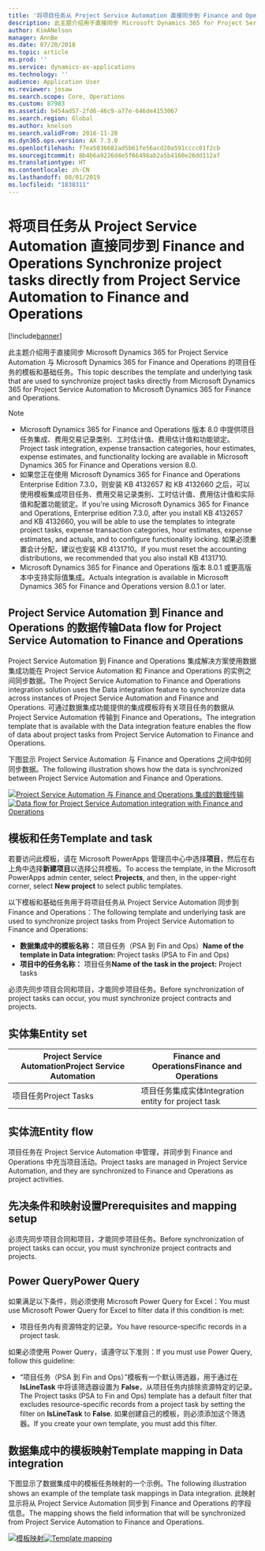 ```yaml
---
title: '将项目任务从 Project Service Automation 直接同步到 Finance and Operations '
description: 此主题介绍用于直接同步 Microsoft Dynamics 365 for Project Service Automation 与 Microsoft Dynamics 365 for Finance and Operations 的项目任务的模板和基础任务。
author: KimANelson
manager: AnnBe
ms.date: 07/20/2018
ms.topic: article
ms.prod: ''
ms.service: dynamics-ax-applications
ms.technology: ''
audience: Application User
ms.reviewer: josaw
ms.search.scope: Core, Operations
ms.custom: 87983
ms.assetid: b454ad57-2fd6-46c9-a77e-646de4153067
ms.search.region: Global
ms.author: knelson
ms.search.validFrom: 2016-11-28
ms.dyn365.ops.version: AX 7.3.0
ms.openlocfilehash: f7ea5036682ad5b61fe56acd20a591cccc01f2cb
ms.sourcegitcommit: 8b4b6a9226d4e5f66498ab2a5b4160e26dd112af
ms.translationtype: HT
ms.contentlocale: zh-CN
ms.lasthandoff: 08/01/2019
ms.locfileid: "1838311"
---
```

# <a name="synchronize-project-tasks-directly-from-project-service-automation-to-finance-and-operations"></a><span data-ttu-id="766fd-103">将项目任务从 Project Service Automation 直接同步到 Finance and Operations </span><span class="sxs-lookup"><span data-stu-id="766fd-103">Synchronize project tasks directly from Project Service Automation to Finance and Operations</span></span>

[!include[banner](../includes/banner.md)]

<span data-ttu-id="766fd-104">此主题介绍用于直接同步 Microsoft Dynamics 365 for Project Service Automation 与 Microsoft Dynamics 365 for Finance and Operations 的项目任务的模板和基础任务。</span><span class="sxs-lookup"><span data-stu-id="766fd-104">This topic describes the template and underlying task that are used to synchronize project tasks directly from Microsoft Dynamics 365 for Project Service Automation to Microsoft Dynamics 365 for Finance and Operations.</span></span>

> [!NOTE]
> - <span data-ttu-id="766fd-105">Microsoft Dynamics 365 for Finance and Operations 版本 8.0 中提供项目任务集成、费用交易记录类别、工时估计值、费用估计值和功能锁定。</span><span class="sxs-lookup"><span data-stu-id="766fd-105">Project task integration, expense transaction categories, hour estimates, expense estimates, and functionality locking are available in Microsoft Dynamics 365 for Finance and Operations version 8.0.</span></span>
> - <span data-ttu-id="766fd-106">如果您正在使用 Microsoft Dynamics 365 for Finance and Operations Enterprise Edition 7.3.0，则安装 KB 4132657 和 KB 4132660 之后，可以使用模板集成项目任务、费用交易记录类别、工时估计值、费用估计值和实际值和配置功能锁定。</span><span class="sxs-lookup"><span data-stu-id="766fd-106">If you're using Microsoft Dynamics 365 for Finance and Operations, Enterprise edition 7.3.0, after you install KB 4132657 and KB 4132660, you will be able to use the templates to integrate project tasks, expense transaction categories, hour estimates, expense estimates, and actuals, and to configure functionality locking.</span></span> <span data-ttu-id="766fd-107">如果必须重置会计分配，建议也安装 KB 4131710。</span><span class="sxs-lookup"><span data-stu-id="766fd-107">If you must reset the accounting distributions, we recommended that you also install KB 4131710.</span></span>
> - <span data-ttu-id="766fd-108">Microsoft Dynamics 365 for Finance and Operations 版本 8.0.1 或更高版本中支持实际值集成。</span><span class="sxs-lookup"><span data-stu-id="766fd-108">Actuals integration is available in Microsoft Dynamics 365 for Finance and Operations version 8.0.1 or later.</span></span>

## <a name="data-flow-for-project-service-automation-to-finance-and-operations"></a><span data-ttu-id="766fd-109">Project Service Automation 到 Finance and Operations 的数据传输</span><span class="sxs-lookup"><span data-stu-id="766fd-109">Data flow for Project Service Automation to Finance and Operations</span></span>

<span data-ttu-id="766fd-110">Project Service Automation 到 Finance and Operations 集成解决方案使用数据集成功能在 Project Service Automation 和 Finance and Operations 的实例之间同步数据。</span><span class="sxs-lookup"><span data-stu-id="766fd-110">The Project Service Automation to Finance and Operations integration solution uses the Data integration feature to synchronize data across instances of Project Service Automation and Finance and Operations.</span></span> <span data-ttu-id="766fd-111">可通过数据集成功能提供的集成模板将有关项目任务的数据从 Project Service Automation 传输到 Finance and Operations。</span><span class="sxs-lookup"><span data-stu-id="766fd-111">The integration template that is available with the Data integration feature enables the flow of data about project tasks from Project Service Automation to Finance and Operations.</span></span>

<span data-ttu-id="766fd-112">下图显示 Project Service Automation 与 Finance and Operations 之间中如何同步数据。</span><span class="sxs-lookup"><span data-stu-id="766fd-112">The following illustration shows how the data is synchronized between Project Service Automation and Finance and Operations.</span></span>

<span data-ttu-id="766fd-113">[![Project Service Automation 与 Finance and Operations 集成的数据传输](./media/ProjectTasksFlow.png)](./media/ProjectTasksFlow.png)</span><span class="sxs-lookup"><span data-stu-id="766fd-113">[![Data flow for Project Service Automation integration with Finance and Operations](./media/ProjectTasksFlow.png)](./media/ProjectTasksFlow.png)</span></span>

## <a name="template-and-task"></a><span data-ttu-id="766fd-114">模板和任务</span><span class="sxs-lookup"><span data-stu-id="766fd-114">Template and task</span></span>

<span data-ttu-id="766fd-115">若要访问此模板，请在 Microsoft PowerApps 管理员中心中选择**项目**，然后在右上角中选择**新建项目**以选择公共模板。</span><span class="sxs-lookup"><span data-stu-id="766fd-115">To access the template, in the Microsoft PowerApps admin center, select **Projects**, and then, in the upper-right corner, select **New project** to select public templates.</span></span>

<span data-ttu-id="766fd-116">以下模板和基础任务用于将项目任务从 Project Service Automation 同步到 Finance and Operations：</span><span class="sxs-lookup"><span data-stu-id="766fd-116">The following template and underlying task are used to synchronize project tasks from Project Service Automation to Finance and Operations:</span></span>

- <span data-ttu-id="766fd-117">**数据集成中的模板名称：** 项目任务（PSA 到 Fin and Ops）</span><span class="sxs-lookup"><span data-stu-id="766fd-117">**Name of the template in Data integration:** Project tasks (PSA to Fin and Ops)</span></span>
- <span data-ttu-id="766fd-118">**项目中的任务名称：** 项目任务</span><span class="sxs-lookup"><span data-stu-id="766fd-118">**Name of the task in the project:** Project tasks</span></span>

<span data-ttu-id="766fd-119">必须先同步项目合同和项目，才能同步项目任务。</span><span class="sxs-lookup"><span data-stu-id="766fd-119">Before synchronization of project tasks can occur, you must synchronize project contracts and projects.</span></span>

## <a name="entity-set"></a><span data-ttu-id="766fd-120">实体集</span><span class="sxs-lookup"><span data-stu-id="766fd-120">Entity set</span></span>

| <span data-ttu-id="766fd-121">Project Service Automation</span><span class="sxs-lookup"><span data-stu-id="766fd-121">Project Service Automation</span></span> | <span data-ttu-id="766fd-122">Finance and Operations</span><span class="sxs-lookup"><span data-stu-id="766fd-122">Finance and Operations</span></span>              |
|----------------------------|-------------------------------------|
| <span data-ttu-id="766fd-123">项目任务</span><span class="sxs-lookup"><span data-stu-id="766fd-123">Project Tasks</span></span>              | <span data-ttu-id="766fd-124">项目任务集成实体</span><span class="sxs-lookup"><span data-stu-id="766fd-124">Integration entity for project task</span></span> |

## <a name="entity-flow"></a><span data-ttu-id="766fd-125">实体流</span><span class="sxs-lookup"><span data-stu-id="766fd-125">Entity flow</span></span>

<span data-ttu-id="766fd-126">项目任务在 Project Service Automation 中管理，并同步到 Finance and Operations 中充当项目活动。</span><span class="sxs-lookup"><span data-stu-id="766fd-126">Project tasks are managed in Project Service Automation, and they are synchronized to Finance and Operations as project activities.</span></span>

## <a name="prerequisites-and-mapping-setup"></a><span data-ttu-id="766fd-127">先决条件和映射设置</span><span class="sxs-lookup"><span data-stu-id="766fd-127">Prerequisites and mapping setup</span></span>

<span data-ttu-id="766fd-128">必须先同步项目合同和项目，才能同步项目任务。</span><span class="sxs-lookup"><span data-stu-id="766fd-128">Before synchronization of project tasks can occur, you must synchronize project contracts and projects.</span></span>

## <a name="power-query"></a><span data-ttu-id="766fd-129">Power Query</span><span class="sxs-lookup"><span data-stu-id="766fd-129">Power Query</span></span>

<span data-ttu-id="766fd-130">如果满足以下条件，则必须使用 Microsoft Power Query for Excel：</span><span class="sxs-lookup"><span data-stu-id="766fd-130">You must use Microsoft Power Query for Excel to filter data if this condition is met:</span></span>

- <span data-ttu-id="766fd-131">项目任务内有资源特定的记录。</span><span class="sxs-lookup"><span data-stu-id="766fd-131">You have resource-specific records in a project task.</span></span>

<span data-ttu-id="766fd-132">如果必须使用 Power Query，请遵守以下准则：</span><span class="sxs-lookup"><span data-stu-id="766fd-132">If you must use Power Query, follow this guideline:</span></span>

- <span data-ttu-id="766fd-133">“项目任务（PSA 到 Fin and Ops）”模板有一个默认筛选器，用于通过在 **IsLineTask** 中将该筛选器设置为 **False**，从项目任务内排除资源特定的记录。</span><span class="sxs-lookup"><span data-stu-id="766fd-133">The Project tasks (PSA to Fin and Ops) template has a default filter that excludes resource-specific records from a project task by setting the filter on **IsLineTask** to **False**.</span></span> <span data-ttu-id="766fd-134">如果创建自己的模板，则必须添加这个筛选器。</span><span class="sxs-lookup"><span data-stu-id="766fd-134">If you create your own template, you must add this filter.</span></span>

## <a name="template-mapping-in-data-integration"></a><span data-ttu-id="766fd-135">数据集成中的模板映射</span><span class="sxs-lookup"><span data-stu-id="766fd-135">Template mapping in Data integration</span></span>

<span data-ttu-id="766fd-136">下图显示了数据集成中的模板任务映射的一个示例。</span><span class="sxs-lookup"><span data-stu-id="766fd-136">The following illustration shows an example of the template task mappings in Data integration.</span></span> <span data-ttu-id="766fd-137">此映射显示将从 Project Service Automation 同步到 Finance and Operations 的字段信息。</span><span class="sxs-lookup"><span data-stu-id="766fd-137">The mapping shows the field information that will be synchronized from Project Service Automation to Finance and Operations.</span></span>

<span data-ttu-id="766fd-138">[![模板映射](./media/ProjectTasksMapping.png)](./media/ProjectTasksMapping.png)</span><span class="sxs-lookup"><span data-stu-id="766fd-138">[![Template mapping](./media/ProjectTasksMapping.png)](./media/ProjectTasksMapping.png)</span></span>
